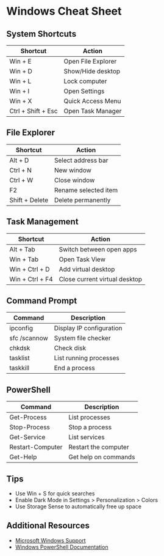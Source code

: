 # Windows Cheat Sheet

## System Shortcuts

| Shortcut | Action |
|----------|--------|
| Win + E | Open File Explorer |
| Win + D | Show/Hide desktop |
| Win + L | Lock computer |
| Win + I | Open Settings |
| Win + X | Quick Access Menu |
| Ctrl + Shift + Esc | Open Task Manager |

## File Explorer

| Shortcut | Action |
|----------|--------|
| Alt + D | Select address bar |
| Ctrl + N | New window |
| Ctrl + W | Close window |
| F2 | Rename selected item |
| Shift + Delete | Delete permanently |

## Task Management

| Shortcut | Action |
|----------|--------|
| Alt + Tab | Switch between open apps |
| Win + Tab | Open Task View |
| Win + Ctrl + D | Add virtual desktop |
| Win + Ctrl + F4 | Close current virtual desktop |

## Command Prompt

| Command | Description |
|---------|-------------|
| ipconfig | Display IP configuration |
| sfc /scannow | System file checker |
| chkdsk | Check disk |
| tasklist | List running processes |
| taskkill | End a process |

## PowerShell

| Command | Description |
|---------|-------------|
| Get-Process | List processes |
| Stop-Process | Stop a process |
| Get-Service | List services |
| Restart-Computer | Restart the computer |
| Get-Help | Get help on commands |

## Tips
- Use Win + S for quick searches
- Enable Dark Mode in Settings > Personalization > Colors
- Use Storage Sense to automatically free up space

## Additional Resources
- [Microsoft Windows Support](https://support.microsoft.com/windows)
- [Windows PowerShell Documentation](https://docs.microsoft.com/powershell/)

